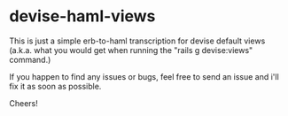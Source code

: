 # devise-haml-views

This is just a simple erb-to-haml transcription for devise default views (a.k.a. what you would get when running the "rails g devise:views" command.) 

If you happen to find any issues or bugs, feel free to send an issue and i'll fix it as soon as possible.

Cheers!
